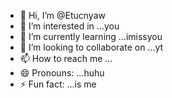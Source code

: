 - 👋 Hi, I’m @Etucnyaw
- 👀 I’m interested in ...you
- 🌱 I’m currently learning ...imissyou
- 💞️ I’m looking to collaborate on ...yt
- 📫 How to reach me ...
- 😄 Pronouns: ...huhu
- ⚡ Fun fact: ...is me

<!---
Etucnyaw/Etucnyaw is a ✨ special ✨ repository because its `README.md` (this file) appears on your GitHub profile.
You can click the Preview link to take a look at your changes.
--->
